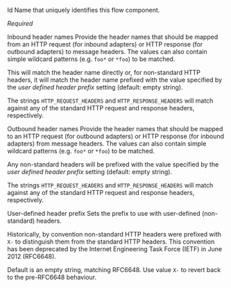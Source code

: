 
Id
Name that uniquely identifies this flow component.

<i>Required</i>


Inbound header names
Provide the header names that should be mapped from an HTTP request (for inbound adapters) or HTTP response (for outbound adapters) to message headers. The values can also contain simple wildcard patterns (e.g. <code>foo*</code> or <code>*foo</code>) to be matched.

This will match the header name directly or, for non-standard HTTP headers, it will match the header name prefixed with the value specified by the <i>user defined header prefix</i> setting (default: empty string).

The strings <code>HTTP_REQUEST_HEADERS</code> and <code>HTTP_RESPONSE_HEADERS</code> will match against any of the standard HTTP request and response headers, respectively.


Outbound header names
Provide the header names that should be mapped to an HTTP request (for outbound adapters) or HTTP response (for inbound adapters) from message headers. The values can also contain simple wildcard patterns (e.g. <code>foo*</code> or <code>*foo</code>) to be matched.

Any non-standard headers will be prefixed with the value specified by the <i>user defined header prefix</i> setting (default: empty string).

The strings <code>HTTP_REQUEST_HEADERS</code> and <code>HTTP_RESPONSE_HEADERS</code> will match against any of the standard HTTP request and response headers, respectively.


User-defined header prefix
Sets the prefix to use with user-defined (non-standard) headers.

Historically, by convention non-standard HTTP headers were prefixed with <code>X-</code> to distinguish them from the standard HTTP headers. This convention has been deprecated by the Internet Engineering Task Force (IETF) in June 2012 (RFC6648).

Default is an empty string, matching RFC6648. Use value <code>X-</code> to revert back to the pre-RFC6648 behaviour.

